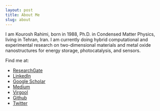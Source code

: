 ```yaml
---
layout: post
title: About Me
slug: about
---
```


I am Kourosh Rahimi, born in 1988, Ph.D. in Condensed Matter Physics, living in Tehran, Iran. I am currently doing hybrid computational and experimental research on two-dimensional materials and metal oxide nanostructures for energy storage, photocatalysis, and sensors.

Find me at:
* [ResearchGate](https://www.researchgate.net/profile/Kourosh_Rahimi)
* [LinkedIn](https://www.linkedin.com/in/kourosh-rahimi)
* [Google Scholar](https://scholar.google.com/citations?user=Z7FLTX4AAAAJ&hl=en)
* [Medium](https://medium.com/@kourosh_rahimi)
* [Virgool](https://virgool.io/@kourosh_rahimi)
* [Github](https://github.com/kouroshrahimi)
* [Twitter](https://www.twitter.com/rahimi_kourosh)
